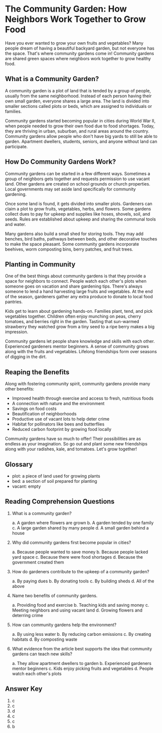 # The Community Garden: How Neighbors Work Together to Grow Food

Have you ever wanted to grow your own fruits and vegetables? Many people dream of having a beautiful backyard garden, but not everyone has the space. That's where community gardens come in! Community gardens are shared green spaces where neighbors work together to grow healthy food.

## What is a Community Garden?

A community garden is a plot of land that is tended by a group of people, usually from the same neighborhood. Instead of each person having their own small garden, everyone shares a large area. The land is divided into smaller sections called plots or beds, which are assigned to individuals or families.

Community gardens started becoming popular in cities during World War II, when people needed to grow their own food due to food shortages. Today, they are thriving in urban, suburban, and rural areas around the country. Community gardens allow people who don't have big yards to still be able to garden. Apartment dwellers, students, seniors, and anyone without land can participate.

## How Do Community Gardens Work?

Community gardens can be started in a few different ways. Sometimes a group of neighbors gets together and requests permission to use vacant land. Other gardens are created on school grounds or church properties. Local governments may set aside land specifically for community gardening.

Once some land is found, it gets divided into smaller plots. Gardeners can claim a plot to grow fruits, vegetables, herbs, and flowers. Some gardens collect dues to pay for upkeep and supplies like hoses, shovels, soil, and seeds. Rules are established about upkeep and sharing the communal tools and water.

Many gardens also build a small shed for storing tools. They may add benches, bird baths, pathways between beds, and other decorative touches to make the space pleasant. Some community gardens incorporate beehives, worm composting bins, berry patches, and fruit trees.

## Planting in Community

One of the best things about community gardens is that they provide a space for neighbors to connect. People watch each other's plots when someone goes on vacation and share gardening tips. There's always someone to lend a hand harvesting large fruits and vegetables. At the end of the season, gardeners gather any extra produce to donate to local food pantries.

Kids get to learn about gardening hands-on. Families plant, tend, and pick vegetables together. Children often enjoy munching on peas, cherry tomatoes, and berries right in the garden. Tasting that sun-warmed strawberry they watched grow from a tiny seed to a ripe berry makes a big impression.

Community gardens let people share knowledge and skills with each other. Experienced gardeners mentor beginners. A sense of community grows along with the fruits and vegetables. Lifelong friendships form over seasons of digging in the dirt.

## Reaping the Benefits

Along with fostering community spirit, community gardens provide many other benefits:

- Improved health through exercise and access to fresh, nutritious foods
- A connection with nature and the environment
- Savings on food costs
- Beautification of neighborhoods
- Productive use of vacant lots to help deter crime
- Habitat for pollinators like bees and butterflies
- Reduced carbon footprint by growing food locally

Community gardens have so much to offer! Their possibilities are as endless as your imagination. So go out and plant some new friendships along with your radishes, kale, and tomatoes. Let's grow together!

## Glossary

- plot: a piece of land used for growing plants
- bed: a section of soil prepared for planting
- vacant: empty

## Reading Comprehension Questions

1. What is a community garden?

   a. A garden where flowers are grown
   b. A garden tended by one family
   c. A large garden shared by many people
   d. A small garden behind a house

2. Why did community gardens first become popular in cities?

   a. Because people wanted to save money
   b. Because people lacked yard space
   c. Because there were food shortages
   d. Because the government created them

3. How do gardeners contribute to the upkeep of a community garden?

   a. By paying dues
   b. By donating tools
   c. By building sheds
   d. All of the above

4. Name two benefits of community gardens.

   a. Providing food and exercise
   b. Teaching kids and saving money
   c. Meeting neighbors and using vacant land
   d. Growing flowers and deterring crime

5. How can community gardens help the environment?

   a. By using less water
   b. By reducing carbon emissions
   c. By creating habitats
   d. By composting waste

6. What evidence from the article best supports the idea that community gardens can teach new skills?

   a. They allow apartment dwellers to garden
   b. Experienced gardeners mentor beginners
   c. Kids enjoy picking fruits and vegetables
   d. People watch each other's plots

## Answer Key

1. c
2. c
3. d
4. c
5. c
6. b

